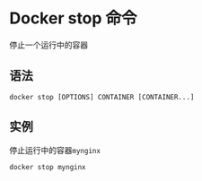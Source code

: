 # Docker stop 命令

停止一个运行中的容器


## 语法

```
docker stop [OPTIONS] CONTAINER [CONTAINER...]
```


## 实例

停止运行中的容器`mynginx`

```
docker stop mynginx
```